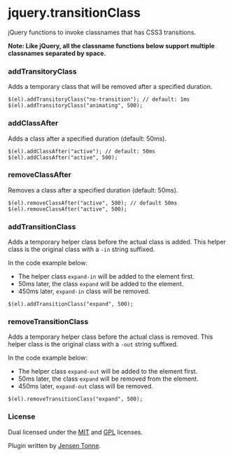 jquery.transitionClass
======================

jQuery functions to invoke classnames that has CSS3 transitions.

**Note: Like jQuery, all the classname functions below support multiple classnames separated by space.**


### addTransitoryClass
Adds a temporary class that will be removed after a specified duration.

```
$(el).addTransitoryClass("no-transition"); // default: 1ms
$(el).addTransitoryClass("animating", 500);
```

### addClassAfter
Adds a class after a specified duration (default: 50ms).

```
$(el).addClassAfter("active"); // default: 50ms
$(el).addClassAfter("active", 500);
```

### removeClassAfter
Removes a class after a specified duration (default: 50ms).

```
$(el).removeClassAfter("active", 500); // default 50ms
$(el).removeClassAfter("active", 500);
```

### addTransitionClass

Adds a temporary helper class before the actual class is added. This helper class is the original class with a `-in` string suffixed.

In the code example below:

* The helper class `expand-in` will be added to the element first.
* 50ms later, the class `expand` will be added to the element.
* 450ms later, `expand-in` class will be removed.

```
$(el).addTransitionClass("expand", 500);
```

### removeTransitionClass
Adds a temporary helper class before the actual class is removed. This helper class is the original class with a `-out` string suffixed.

In the code example below:

* The helper class `expand-out` will be added to the element first.
* 50ms later, the class `expand` will be removed from the element.
* 450ms later, `expand-out` class will be removed.

```
$(el).removeTransitionClass("expand", 500);
```


### License
Dual licensed under the [MIT](http://www.opensource.org/licenses/mit-license.php) and [GPL](http://www.gnu.org/licenses/gpl.html) licenses.

Plugin written by [Jensen Tonne](mailto:jensen.tonne@gmail.com).


